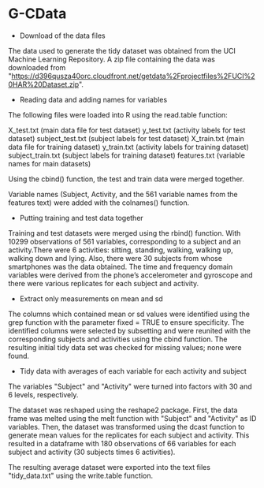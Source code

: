 G-CData
=======

- Download of the data files

The data used to generate the tidy dataset was obtained from the UCI Machine Learning Repository. A zip file containing the data was downloaded from "https://d396qusza40orc.cloudfront.net/getdata%2Fprojectfiles%2FUCI%20HAR%20Dataset.zip".

- Reading data and adding names for variables 

The following files were loaded into R using the read.table function:

X_test.txt (main data file for test dataset)
y_test.txt (activity labels for test dataset)
subject_test.txt (subject labels for test dataset)
X_train.txt (main data file for training dataset)
y_train.txt (activity labels for training dataset)
subject_train.txt (subject labels for training dataset)
features.txt (variable names for main datasets)

Using the cbind() function, the test and train data were merged together.

Variable names (Subject, Activity, and the 561 variable names from the features text) were added with the colnames() function.

- Putting training and test data together

Training and test datasets were merged using the rbind() function. With 10299 observations of 561 variables,  corresponding to a subject and an activity.There were 6 activities: sitting, standing, walking, walking up, walking down and lying. Also, there were 30 subjects from whose smartphones was the data obtained. The time and frequency domain variables were derived from the phone’s accelerometer and gyroscope and there were various replicates for each subject and activity.

- Extract only measurements on mean and sd

The columns which contained mean or sd values were identified using the grep function with the parameter fixed = TRUE to ensure specificity. The identified columns were selected by subsetting and were reunited with the corresponding subjects and activities using the cbind function. The resulting initial tidy data set was checked for missing values; none were found.


- Tidy data with averages of each variable for each activity and subject

The variables "Subject" and "Activity" were turned into factors with 30 and 6 levels, respectively.

The dataset was reshaped using the reshape2 package. First, the data frame was melted using the melt function with "Subject" and "Activity" as ID variables. Then, the dataset was transformed using the dcast function to generate mean values for the replicates for each subject and activity. This resulted in a dataframe with 180 observations of 66 variables for each subject and activity (30 subjects times 6 activities).

The resulting average dataset  were exported into the text files "tidy_data.txt" using the write.table function.
